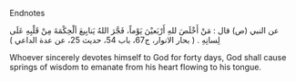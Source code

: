 


Endnotes
[^1]: See \`Allamah Muhammad Husayn Tabatabai's exegesis al-Mizan, v,
273

[^2]: The Qur'an, 8:24.

[^3]: Ibid., 2:269, 39:9 3:66, 4:157, 6:144, 6:119, 6:140, 11:46, 22:8,
24:15, 45:24, 53:28, 20:114.

[^4]: Ibid., 91:8

[^5]: Al-Kulayni, al-Kafi, “Kitab al-'ilm”.

[^6]: Ibid., “Kitab al-'aql wa al-jahl”.الكافي: ج1، كتاب العقل و الجهل،
حديث 12

[^7]: Ibidالكافي: ج1، كتاب العقل و الجهل، حديث 20

[^8]: The well-known hadith of the Prophet (S) regarding the practical
results of a forty-day sincere devotion to God is another witness to
what we have hadith says:

عن النبي (ص) قال : مَنْ أَخْلَصَ للهِ أَرْبَعيْنَ يَوْماً، فَجَّرَ اللهُ
يَنابِيعَ ألْحِكْمَةَ مِنْ قَلْبِهِ عَلَى لِسانِهِ . ( بحار الانوار،
ج67، باب 54، حديث 25، عن عدة الداعي )

Whoever sincerely devotes himself to God for forty days, God shall cause
springs of wisdom to emanate from his heart flowing to his tongue.

[^9]: See \`Allamah Muhammad Husayn Tabataba'i, al-Mizan, XIV, 382 XVI,
242

[^10]: Nahj al-balaghah, sermon 1.

[^11]: Shaykh Muhammad ibn al-Hurr al-\`Amili, Wasa il al-Shi'ah, xii,
70.وسائل الشيعة، ج17، ص 102

[^12]: Nahj al-balaghah, epistle 53نهج البلاغه، 53 (و من كتاب له (ع)
كتبه للأشتر النخعي )


